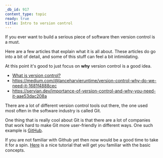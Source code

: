 ```yaml
---
_db_id: 917
content_type: topic
ready: true
title: Intro to version control
---
```


If you ever want to build a serious piece of software then version control is a must. 

Here are a few articles that explain what it is all about. These articles do go into a bit of detail, and some of this stuff can feel a bit intimidating. 

At this point it's good to just focus on **why** version control is a good idea. 

- [What is version control?](https://www.atlassian.com/git/tutorials/what-is-version-control)
- https://medium.com/@lanceharvieruntime/version-control-why-do-we-need-it-1681f4888cec
- https://servian.dev/importance-of-version-control-and-why-you-need-it-aae53dac208a

There are a lot of different version control tools out there, the one used most often in the software industry is called Git.

One thing that is really cool about Git is that there are a lot of companies that work hard to make Git more user-friendly in different ways. One such example is [GitHub](https://github.com/).

If you are not familiar with Github yet then now would be a good time to take it for a spin. [Here](https://docs.github.com/en/get-started/quickstart/hello-world) is a nice tutorial that will get you familiar with the basic concepts.
